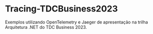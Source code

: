 # Tracing-TDCBusiness2023
Exemplos utilizando OpenTelemetry e Jaeger de apresentação na trilha Arquitetura .NET do TDC Business 2023.
